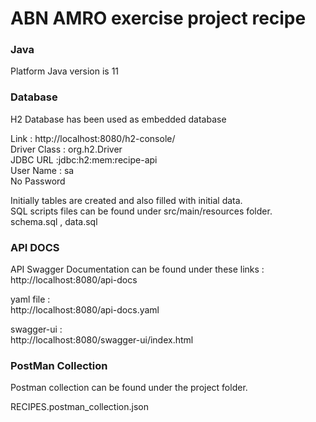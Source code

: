 # ABN AMRO exercise project recipe

<h3>Java </h3>
Platform Java version is 11<br>

<h3>Database</h3>
H2 Database has been used as embedded database

Link : http://localhost:8080/h2-console/ <br>
Driver Class : org.h2.Driver <br>
JDBC URL :jdbc:h2:mem:recipe-api <br>
User Name : sa <br>
No Password

Initially tables are created and also filled with initial data. <br>
SQL scripts files can be found under src/main/resources folder. <br>
schema.sql , data.sql

<h3>API DOCS </h3>
API Swagger Documentation can be found under these links : <br>
http://localhost:8080/api-docs

yaml file : <br>
http://localhost:8080/api-docs.yaml

swagger-ui : <br>
http://localhost:8080/swagger-ui/index.html

<h3>PostMan Collection</h3>

Postman collection can be found under the project folder.

RECIPES.postman_collection.json
